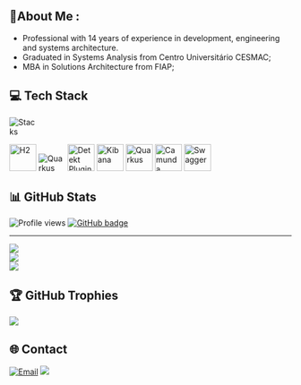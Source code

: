 ##  💫About Me :

- Professional with 14 years of experience in development, engineering and systems architecture.
- Graduated in Systems Analysis from Centro Universitário CESMAC;
- MBA in Solutions Architecture from FIAP;

## 💻 Tech Stack

<p style="text-align: left;">
    <img src="https://skillicons.dev/icons?i=aws,java,kotlin,spring,hibernate,heroku,maven,gradle,git,docker,postman,postgres,mysql,elasticsearch,dynamodb"  alt="Stacks" style="max-width: 48px; height: auto;"/>
</p>
<p style="text-align: left;">
    <img src="https://dbdb.io/media/logos/h2-logo.svg" width="48" height="48" alt="H2" style="max-width: 48px; height: auto;"/>
    <img src="https://junit.org/junit5/assets/img/junit5-logo.png" height="48" alt="Quarkus" style="max-width: 48px; height: auto;"/>
    <img src="https://detekt.dev/img/home/detekt-logo.svg" width="48" height="48" alt="Detekt Plugin" style="max-width: 48px; height: auto;"/>
    <img src="https://www.vectorlogo.zone/logos/elasticco_kibana/elasticco_kibana-icon.svg" width="48" height="48" alt="Kibana" style="max-width: 48px; height: auto;"/>
    <img src="https://user-images.githubusercontent.com/25181517/183892781-61ed6416-4a2c-4061-8240-e6a23e1d7b09.png" width="48" height="48" alt="Quarkus" style="max-width: 48px; height: auto;"/>
    <img src="https://camunda.com/wp-content/uploads/camunda/blog-images/4-icon.png" width="48" height="48" alt="Camunda" style="max-width: 48px; height: auto;"/>
    <img src="https://seeklogo.com/images/S/swagger-logo-A49F73BAF4-seeklogo.com.png" width="48" height="48" alt="Swagger" style="max-width: 48px; height: auto;"/>
</p>

## 📊 GitHub Stats

![Profile views](https://komarev.com/ghpvc/?username=renatoctorres&style=for-the-badge)
<a href="https://github.com/renatoctorres?tab=followers">
    <img src="https://img.shields.io/github/followers/renatoctorres?tab=followers?label=blue&logo=github&style=for-the-badge" alt="GitHub badge" />
</a>

---
![](https://github-readme-stats.vercel.app/api/top-langs/?username=renatoctorres&theme=vision-friendly-dark&hide_border=false&include_all_commits=false&count_private=false&layout=compact)<br/>
![](https://github-readme-stats.vercel.app/api?username=renatoctorres&theme=vision-friendly-dark&hide_border=false&include_all_commits=false&count_private=false)<br/>
![](https://github-readme-streak-stats.herokuapp.com/?user=renatoctorres&theme=vision-friendly-dark&hide_border=false)<br/>

## 🏆 GitHub Trophies
![](https://github-trophies.vercel.app/?username=renatoctorres&theme=gitdimmed&no-frame=false&no-bg=false&margin-w=4&rank=SSECRET,SECRET,SSS,S,A,B,C)

## 🌐 Contact
[![Email](https://img.shields.io/badge/Gmail-renatoctorres-red?style=for-the-badge&logo=gmail)](mailto:renatoctorres@gmail.com)
<a href="https://www.linkedin.com/in/renatoctorres/"><img src="https://img.shields.io/badge/linkedin-renatoctorres-%230077B5.svg?&style=for-the-badge&logo=linkedin&logoColor=white" /></a>

